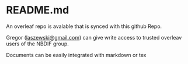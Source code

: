 # README.md

An overleaf repo is avalable that is synced with this github Repo.

Gregor (laszewski@gmail.com) can give write access to trusted overleav users of the NBDIF group.

Documents can be easily integrated with markdown or tex
